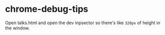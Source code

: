 chrome-debug-tips
=================

Open talks.html and open the dev inpsector so there's like `320px` of height in the window.
